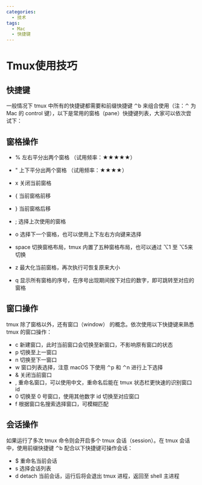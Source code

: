 ```yaml
---
categories:
  - 技术 
tags:
  - Mac 
  - 快捷键 
---
```


# Tmux使用技巧 

## 快捷键

一般情况下 tmux 中所有的快捷键都需要和前缀快捷键 ⌃b 来组合使用（注：⌃ 为 Mac 的 control 键），以下是常用的窗格（pane）快捷键列表，大家可以依次尝试下：

## 窗格操作

* % 左右平分出两个窗格  （试用频率：★★★★★）

* " 上下平分出两个窗格 （试用频率：★★★★）

* x 关闭当前窗格

* { 当前窗格前移

* } 当前窗格后移

* ; 选择上次使用的窗格

* o 选择下一个窗格，也可以使用上下左右方向键来选择

* space 切换窗格布局，tmux 内置了五种窗格布局，也可以通过 ⌥1 至 ⌥5来切换

* z 最大化当前窗格，再次执行可恢复原来大小

* q 显示所有窗格的序号，在序号出现期间按下对应的数字，即可跳转至对应的窗格

## 窗口操作

tmux 除了窗格以外，还有窗口（window） 的概念。依次使用以下快捷键来熟悉 tmux 的窗口操作：
* c 新建窗口，此时当前窗口会切换至新窗口，不影响原有窗口的状态
* p 切换至上一窗口
* n 切换至下一窗口
* w 窗口列表选择，注意 macOS 下使用 ⌃p 和 ⌃n 进行上下选择
* & 关闭当前窗口
* , 重命名窗口，可以使用中文，重命名后能在 tmux 状态栏更快速的识别窗口 id
* 0 切换至 0 号窗口，使用其他数字 id 切换至对应窗口
* f 根据窗口名搜索选择窗口，可模糊匹配



## 会话操作

如果运行了多次 tmux 命令则会开启多个 tmux 会话（session）。在 tmux 会话中，使用前缀快捷键 ⌃b 配合以下快捷键可操作会话：
* $ 重命名当前会话
* s 选择会话列表
* d detach 当前会话，运行后将会退出 tmux 进程，返回至 shell 主进程


